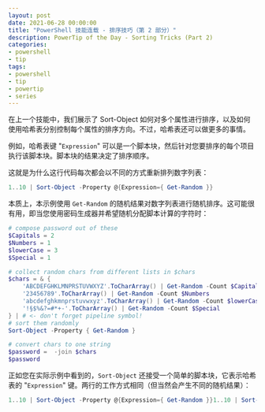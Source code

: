 ```yaml
---
layout: post
date: 2021-06-28 00:00:00
title: "PowerShell 技能连载 - 排序技巧（第 2 部分）"
description: PowerTip of the Day - Sorting Tricks (Part 2)
categories:
- powershell
- tip
tags:
- powershell
- tip
- powertip
- series
---
```

在上一个技能中，我们展示了 Sort-Object 如何对多个属性进行排序，以及如何使用哈希表分别控制每个属性的排序方向。不过，哈希表还可以做更多的事情。

例如，哈希表键 "`Expression`" 可以是一个脚本块，然后针对您要排序的每个项目执行该脚本块。脚本块的结果决定了排序顺序。

这就是为什么这行代码每次都会以不同的方式重新排列数字列表：

```powershell
1..10 | Sort-Object -Property @{Expression={ Get-Random }}
```

本质上，本示例使用 `Get-Random` 的随机结果对数字列表进行随机排序。这可能很有用，即当您使用密码生成器并希望随机分配脚本计算的字符时：

```powershell
# compose password out of these
$Capitals = 2
$Numbers = 1
$lowerCase = 3
$Special = 1

# collect random chars from different lists in $chars
$chars = & {
    'ABCDEFGHKLMNPRSTUVWXYZ'.ToCharArray() | Get-Random -Count $Capitals
    '23456789'.ToCharArray() | Get-Random -Count $Numbers
    'abcdefghkmnprstuvwxyz'.ToCharArray() | Get-Random -Count $lowerCase
    '!§$%&?=#*+-'.ToCharArray() | Get-Random -Count $Special
} | # <- don't forget pipeline symbol!
# sort them randomly
Sort-Object -Property { Get-Random }

# convert chars to one string
$password =  -join $chars
$password
```

正如您在实际示例中看到的，`Sort-Object` 还接受一个简单的脚本块，它表示哈希表的 "`Expression`" 键。两行的工作方式相同（但当然会产生不同的随机结果）：

```powershell
1..10 | Sort-Object -Property @{Expression={ Get-Random }}1..10 | Sort-Object -Property { Get-Random }
```

<!--本文国际来源：[Sorting Tricks (Part 2)](https://community.idera.com/database-tools/powershell/powertips/b/tips/posts/sorting-tricks-part-2)-->
